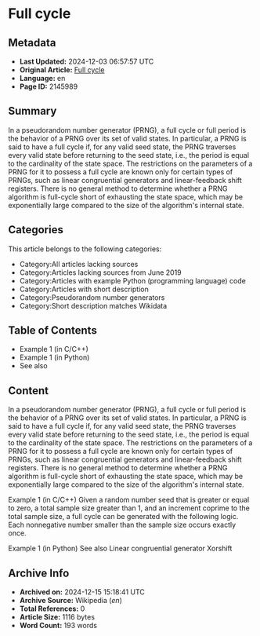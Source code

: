 # Full cycle

## Metadata
- **Last Updated:** 2024-12-03 06:57:57 UTC
- **Original Article:** [Full cycle](https://en.wikipedia.org/wiki/Full_cycle)
- **Language:** en
- **Page ID:** 2145989

## Summary
In a pseudorandom number generator (PRNG), a full cycle or full period is the behavior of a PRNG over its set of valid states. In particular, a PRNG is said to have a full cycle if, for any valid seed state, the PRNG traverses every valid state before returning to the seed state, i.e., the period is equal to the cardinality of the state space.
The restrictions on the parameters of a PRNG for it to possess a full cycle are known only for certain types of PRNGs, such as linear congruential generators and linear-feedback shift registers. There is no general method to determine whether a PRNG algorithm is full-cycle short of exhausting the state space, which may be exponentially large compared to the size of the algorithm's internal state.

## Categories
This article belongs to the following categories:

- Category:All articles lacking sources
- Category:Articles lacking sources from June 2019
- Category:Articles with example Python (programming language) code
- Category:Articles with short description
- Category:Pseudorandom number generators
- Category:Short description matches Wikidata

## Table of Contents

- Example 1 (in C/C++)
- Example 1 (in Python)
- See also

## Content

In a pseudorandom number generator (PRNG), a full cycle or full period is the behavior of a PRNG over its set of valid states. In particular, a PRNG is said to have a full cycle if, for any valid seed state, the PRNG traverses every valid state before returning to the seed state, i.e., the period is equal to the cardinality of the state space.
The restrictions on the parameters of a PRNG for it to possess a full cycle are known only for certain types of PRNGs, such as linear congruential generators and linear-feedback shift registers. There is no general method to determine whether a PRNG algorithm is full-cycle short of exhausting the state space, which may be exponentially large compared to the size of the algorithm's internal state.

Example 1 (in C/C++)
Given a random number seed that is greater or equal to zero, a total sample size greater than 1, and an increment coprime to the total sample size, a full cycle can be generated with the following logic. Each nonnegative number smaller than the sample size occurs exactly once.

Example 1 (in Python)
See also
Linear congruential generator
Xorshift

## Archive Info
- **Archived on:** 2024-12-15 15:18:41 UTC
- **Archive Source:** Wikipedia (_en_)
- **Total References:** 0
- **Article Size:** 1116 bytes
- **Word Count:** 193 words
